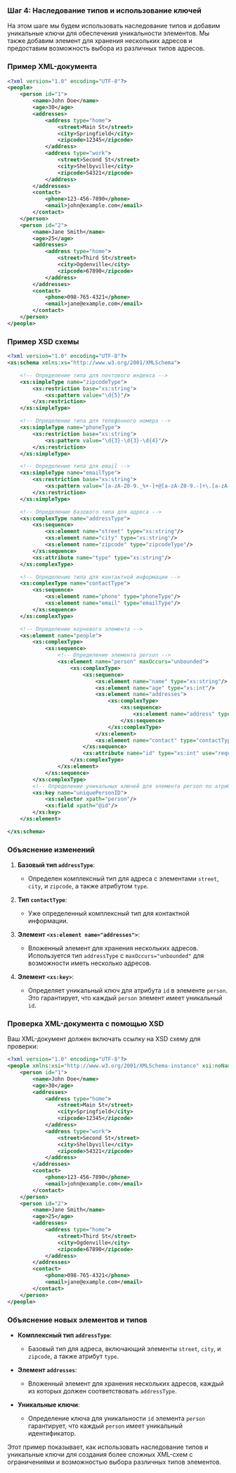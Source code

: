 ### Шаг 4: Наследование типов и использование ключей

На этом шаге мы будем использовать наследование типов и добавим уникальные ключи для обеспечения уникальности элементов. Мы также добавим элемент для хранения нескольких адресов и предоставим возможность выбора из различных типов адресов.

### Пример XML-документа

```xml
<?xml version="1.0" encoding="UTF-8"?>
<people>
    <person id="1">
        <name>John Doe</name>
        <age>30</age>
        <addresses>
            <address type="home">
                <street>Main St</street>
                <city>Springfield</city>
                <zipcode>12345</zipcode>
            </address>
            <address type="work">
                <street>Second St</street>
                <city>Shelbyville</city>
                <zipcode>54321</zipcode>
            </address>
        </addresses>
        <contact>
            <phone>123-456-7890</phone>
            <email>john@example.com</email>
        </contact>
    </person>
    <person id="2">
        <name>Jane Smith</name>
        <age>25</age>
        <addresses>
            <address type="home">
                <street>Third St</street>
                <city>Ogdenville</city>
                <zipcode>67890</zipcode>
            </address>
        </addresses>
        <contact>
            <phone>098-765-4321</phone>
            <email>jane@example.com</email>
        </contact>
    </person>
</people>
```

### Пример XSD схемы

```xml
<?xml version="1.0" encoding="UTF-8"?>
<xs:schema xmlns:xs="http://www.w3.org/2001/XMLSchema">

    <!-- Определение типа для почтового индекса -->
    <xs:simpleType name="zipcodeType">
        <xs:restriction base="xs:string">
            <xs:pattern value="\d{5}"/>
        </xs:restriction>
    </xs:simpleType>

    <!-- Определение типа для телефонного номера -->
    <xs:simpleType name="phoneType">
        <xs:restriction base="xs:string">
            <xs:pattern value="\d{3}-\d{3}-\d{4}"/>
        </xs:restriction>
    </xs:simpleType>

    <!-- Определение типа для email -->
    <xs:simpleType name="emailType">
        <xs:restriction base="xs:string">
            <xs:pattern value="[a-zA-Z0-9._%+-]+@[a-zA-Z0-9.-]+\.[a-zA-Z]{2,4}"/>
        </xs:restriction>
    </xs:simpleType>

    <!-- Определение базового типа для адреса -->
    <xs:complexType name="addressType">
        <xs:sequence>
            <xs:element name="street" type="xs:string"/>
            <xs:element name="city" type="xs:string"/>
            <xs:element name="zipcode" type="zipcodeType"/>
        </xs:sequence>
        <xs:attribute name="type" type="xs:string"/>
    </xs:complexType>

    <!-- Определение типа для контактной информации -->
    <xs:complexType name="contactType">
        <xs:sequence>
            <xs:element name="phone" type="phoneType"/>
            <xs:element name="email" type="emailType"/>
        </xs:sequence>
    </xs:complexType>

    <!-- Определение корневого элемента -->
    <xs:element name="people">
        <xs:complexType>
            <xs:sequence>
                <!-- Определение элемента person -->
                <xs:element name="person" maxOccurs="unbounded">
                    <xs:complexType>
                        <xs:sequence>
                            <xs:element name="name" type="xs:string"/>
                            <xs:element name="age" type="xs:int"/>
                            <xs:element name="addresses">
                                <xs:complexType>
                                    <xs:sequence>
                                        <xs:element name="address" type="addressType" maxOccurs="unbounded"/>
                                    </xs:sequence>
                                </xs:complexType>
                            </xs:element>
                            <xs:element name="contact" type="contactType"/>
                        </xs:sequence>
                        <xs:attribute name="id" type="xs:int" use="required"/>
                    </xs:complexType>
                </xs:element>
            </xs:sequence>
        </xs:complexType>
        <!-- Определение уникальных ключей для элемента person по атрибуту id -->
        <xs:key name="uniquePersonID">
            <xs:selector xpath="person"/>
            <xs:field xpath="@id"/>
        </xs:key>
    </xs:element>

</xs:schema>
```

### Объяснение изменений

1. **Базовый тип `addressType`**:
   - Определен комплексный тип для адреса с элементами `street`, `city`, и `zipcode`, а также атрибутом `type`.

2. **Тип `contactType`**:
   - Уже определенный комплексный тип для контактной информации.

3. **Элемент `<xs:element name="addresses">`**:
   - Вложенный элемент для хранения нескольких адресов. Используется тип `addressType` с `maxOccurs="unbounded"` для возможности иметь несколько адресов.

4. **Элемент `<xs:key>`**:
   - Определяет уникальный ключ для атрибута `id` в элементе `person`. Это гарантирует, что каждый `person` элемент имеет уникальный `id`.

### Проверка XML-документа с помощью XSD

Ваш XML-документ должен включать ссылку на XSD схему для проверки:

```xml
<?xml version="1.0" encoding="UTF-8"?>
<people xmlns:xsi="http://www.w3.org/2001/XMLSchema-instance" xsi:noNamespaceSchemaLocation="people.xsd">
    <person id="1">
        <name>John Doe</name>
        <age>30</age>
        <addresses>
            <address type="home">
                <street>Main St</street>
                <city>Springfield</city>
                <zipcode>12345</zipcode>
            </address>
            <address type="work">
                <street>Second St</street>
                <city>Shelbyville</city>
                <zipcode>54321</zipcode>
            </address>
        </addresses>
        <contact>
            <phone>123-456-7890</phone>
            <email>john@example.com</email>
        </contact>
    </person>
    <person id="2">
        <name>Jane Smith</name>
        <age>25</age>
        <addresses>
            <address type="home">
                <street>Third St</street>
                <city>Ogdenville</city>
                <zipcode>67890</zipcode>
            </address>
        </addresses>
        <contact>
            <phone>098-765-4321</phone>
            <email>jane@example.com</email>
        </contact>
    </person>
</people>
```

### Объяснение новых элементов и типов

- **Комплексный тип `addressType`**:
  - Базовый тип для адреса, включающий элементы `street`, `city`, и `zipcode`, а также атрибут `type`.

- **Элемент `addresses`**:
  - Вложенный элемент для хранения нескольких адресов, каждый из которых должен соответствовать `addressType`.

- **Уникальные ключи**:
  - Определение ключа для уникальности `id` элемента `person` гарантирует, что каждый `person` имеет уникальный идентификатор.

Этот пример показывает, как использовать наследование типов и уникальные ключи для создания более сложных XML-схем с ограничениями и возможностью выбора различных типов элементов.